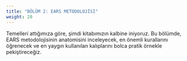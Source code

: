 ```yaml
---
title: "BÖLÜM 2: EARS METODOLOJİSİ"
weight: 20
---
```


Temelleri attığımıza göre, şimdi kitabımızın kalbine iniyoruz. Bu bölümde, EARS metodolojisinin anatomisini inceleyecek, en önemli kurallarını öğrenecek ve en yaygın kullanılan kalıplarını bolca pratik örnekle pekiştireceğiz.